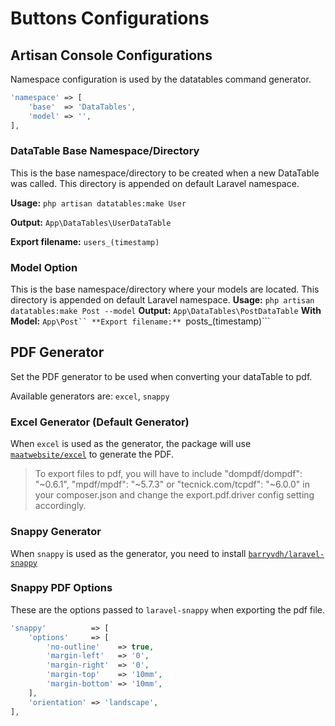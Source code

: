 # Buttons Configurations

<a name="console"></a>
## Artisan Console Configurations
Namespace configuration is used by the datatables command generator.

```php
'namespace' => [
    'base'  => 'DataTables',
    'model' => '',
],
```

### DataTable Base Namespace/Directory
This is the base namespace/directory to be created when a new DataTable was called.
This directory is appended on default Laravel namespace.

**Usage:**
```php artisan datatables:make User```

**Output:**
```App\DataTables\UserDataTable```

**Export filename:** ```users_(timestamp)```

### Model Option
This is the base namespace/directory where your models are located.
This directory is appended on default Laravel namespace.
**Usage:** ```php artisan datatables:make Post --model```
**Output:** ```App\DataTables\PostDataTable```
**With Model:** ```App\Post``
**Export filename:** ```posts_(timestamp)```

<a name="pdf-generator"></a>
## PDF Generator
Set the PDF generator to be used when converting your dataTable to pdf.

Available generators are: `excel`, `snappy`

### Excel Generator (Default Generator)
When `excel` is used as the generator, the package will use [`maatwebsite/excel`](http://www.maatwebsite.nl/laravel-excel/docs) to generate the PDF.

> To export files to pdf, you will have to include "dompdf/dompdf": "~0.6.1", "mpdf/mpdf": "~5.7.3" or "tecnick.com/tcpdf": "~6.0.0" in your composer.json and change the export.pdf.driver config setting accordingly.

### Snappy Generator
When `snappy` is used as the generator, you need to install [`barryvdh/laravel-snappy`](https://github.com/barryvdh/laravel-snappy)

### Snappy PDF Options
These are the options passed to `laravel-snappy` when exporting the pdf file.

```php
'snappy'          => [
    'options'     => [
        'no-outline'    => true,
        'margin-left'   => '0',
        'margin-right'  => '0',
        'margin-top'    => '10mm',
        'margin-bottom' => '10mm',
    ],
    'orientation' => 'landscape',
],
```
